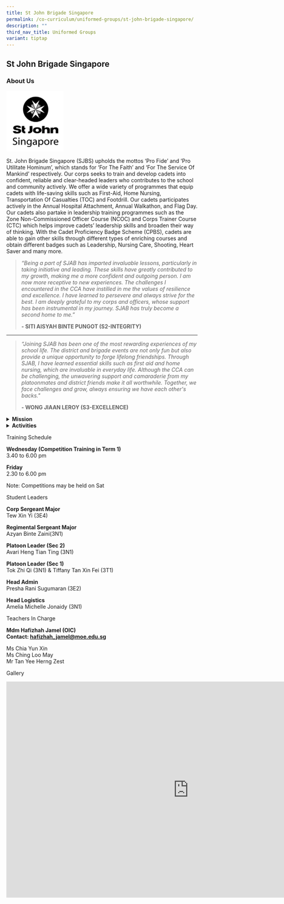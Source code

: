 ```yaml
---
title: St John Brigade Singapore
permalink: /co-curriculum/uniformed-groups/st-john-brigade-singapore/
description: ""
third_nav_title: Uniformed Groups
variant: tiptap
---
```

<h2>St John Brigade Singapore</h2>
<h3>About Us</h3>
<div class="isomer-image-wrapper">
<img style="width: 30%;" height="auto" width="100%" src="/images/sjbs.png">
</div>
<p>St. John Brigade Singapore (SJBS) upholds the mottos ‘Pro Fide’ and ‘Pro
Utilitate Hominum’, which stands for ‘For The Faith’ and ‘For The Service
Of Mankind’ respectively. Our corps seeks to train and develop cadets into
confident, reliable and clear-headed leaders who contributes to the school
and community actively. We offer a wide variety of programmes that equip
cadets with life-saving skills such as First-Aid, Home Nursing, Transportation
Of Casualties (TOC) and Footdrill. Our cadets participates actively in
the Annual Hospital Attachment, Annual Walkathon, and Flag Day. Our cadets
also partake in leadership training programmes such as the Zone Non-Commissioned
Officer Course (NCOC) and Corps Trainer Course (CTC) which helps improve
cadets’ leadership skills and broaden their way of thinking. With the Cadet
Proficiency Badge Scheme (CPBS), cadets are able to gain other skills through
different types of enriching courses and obtain different badges such as
Leadership, Nursing Care, Shooting, Heart Saver and many more.</p>
<blockquote>
<p><em>“Being a part of SJAB has imparted invaluable lessons, particularly in taking initiative and leading. These skills have greatly contributed to my growth, making me a more confident and outgoing person. I am now more receptive to new experiences. The challenges I encountered in the CCA have instilled in me the values of resilience and excellence. I have learned to persevere and always strive for the best. I am deeply grateful to my corps and officers, whose support has been instrumental in my journey. SJAB has truly become a second home to me.”</em>
</p>
<p><strong>- SITI AISYAH BINTE PUNGOT (S2-INTEGRITY)</strong>
</p>
</blockquote>
<p></p>
<hr>
<p></p>
<blockquote>
<p><em>“Joining SJAB has been one of the most rewarding experiences of my school life. The district and brigade events are not only fun but also provide a unique opportunity to forge lifelong friendships. Through SJAB, I have learned essential skills such as first aid and home nursing, which are invaluable in everyday life. Although the CCA can be challenging, the unwavering support and camaraderie from my platoonmates and district friends make it all worthwhile. Together, we face challenges and grow, always ensuring we have each other's backs."</em>
</p>
<p><strong>- WONG JIAAN LEROY (S3-EXCELLENCE)</strong>
</p>
</blockquote>
<p></p>
<div data-type="detailGroup" class="isomer-accordion-group isomer-accordion isomer-accordion-white">
<details class="isomer-details">
<summary><strong>Mission</strong>
</summary>
<div data-type="detailsContent" class="isomer-details-content">
<p>Pro Fide, Pro Utilitate Hominum (For the Faith, For the Service of Humanity)</p>
</div>
</details>
</div>
<div data-type="detailGroup" class="isomer-accordion-group isomer-accordion isomer-accordion-white">
<details class="isomer-details">
<summary><strong>Activities</strong>
</summary>
<div data-type="detailsContent" class="isomer-details-content">
<p><strong>First Aid and Home Nursing Competition:</strong>
<br>On 6th April, our cadets participated in the annual North District First
Aid and Home Nursing Competition 🤩
<br>After months of intensive training, our cadets have achieved the following:
<br>
<br>Nursing Cadet
<br>Overall Second Runner Up
<br>Best in Footdrills
<br>Best in Home Nursing
<br>
<br>Witnessing the growth of our ambulance and nursing cadets was truly heartening.
We are immensely proud of each participant for their unwavering dedication
and hard work in tirelessly preparing for the competition.
<br>
</p>
</div>
</details>
</div>
<p>Training Schedule</p>
<p><strong>Wednesday (Competition Training in Term 1)<br></strong>3.40 to
6.00 pm</p>
<p><strong>Friday<br></strong>2.30 to 6.00 pm</p>
<p>Note: Competitions may be held on Sat</p>
<p>Student Leaders</p>
<p><strong>Corp Sergeant Major<br></strong>Tew Xin Yi (3E4)</p>
<p><strong>Regimental Sergeant Major<br></strong>Azyan Binte Zaini(3N1)</p>
<p><strong>Platoon Leader (Sec 2)<br></strong>Avari Heng Tian Ting&nbsp;(3N1)</p>
<p><strong>Platoon Leader (Sec 1)<br></strong>Tok Zhi Qi&nbsp;(3N1) &amp;&nbsp;Tiffany
Tan Xin Fei (3T1)</p>
<p><strong>Head Admin<br></strong>Presha Rani Sugumaran&nbsp;(3E2)</p>
<p><strong>Head Logistics<br></strong>Amelia Michelle Jonaidy (3N1)</p>
<p>Teachers In Charge</p>
<p><strong>Mdm Hafizhah Jamel (OIC)<br>Contact:&nbsp;<a href="mailto:hafizhah_jamel@moe.edu.sg" rel="noopener noreferrer nofollow" target="">hafizhah_jamel@moe.edu.sg</a></strong>
</p>
<p>Ms Chia Yun Xin
<br>Ms Ching Loo May
<br>Mr Tan Yee Herng Zest</p>
<p></p>
<p>Gallery</p>
<div class="iframe-wrapper">
<iframe height="569" width="960" allowfullscreen="true" frameborder="0" src="https://docs.google.com/presentation/d/e/2PACX-1vQfdbK7NXIudaT_0LZX-s82NlqE3DDJIv-tjTF8CBWjhPhKUFiOHq87NAD_b66gWIScYDm-sDM3gCNZ/embed?start=false&amp;loop=false&amp;delayms=5000"></iframe>
</div>
<p></p>